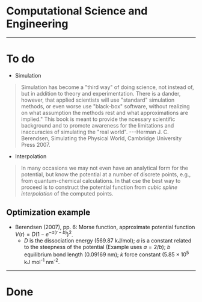 # Computational Science and Engineering

---
# To do

* Simulation
> Simulation has become a "third way" of doing science, not instead of, but in addition to theory and experimentation.
> There is a dander, however, that applied scientists will use "standard" simulation methods, or even worse use "black-box" software, without realizing on what assumption the methods rest and what approximations are implied."
> This book is meant to provide the ncessary scientific background and to promote awareness for the limitations and inaccuracies of simulating the "real world".
---Herman J. C. Berendsen, Simulating the Physical World, Cambridge University Press 2007.

* Interpolation
> In many occasions we may not even have an analytical form for the potential, but know the potential at a number of discrete points, e.g., from quantum-chemical calculations. In that cse the best way to proceed is to construct the potential function from _cubic spline interpolation_ of the computed points.

## Optimization example
  * Berendsen (2007), pp. 6: Morse function, approximate potential function $V(r) = D (1 - e^{-a (r - b)})^2$.
    * $D$ is the dissociation energy (569.87 kJ/mol); $a$ is a constant related to the steepness of the potential (Example uses $a = 2/b$); $b$ equilibrium bond length (0.09169 nm); $k$ force constant ($5.85 \times 10^5$ kJ mol<sup>-1</sup> nm<sup>-2</sup>. 

---
# Done
